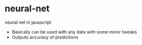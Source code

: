 # neural-net
neural net in javascript

- Basically can be used with any data with some minor tweaks  
- Outputs accuracy of predictions
